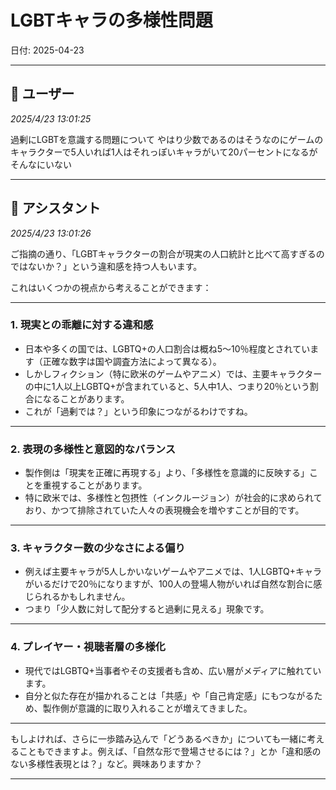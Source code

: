 # LGBTキャラの多様性問題

日付: 2025-04-23

---

## 👤 ユーザー
*2025/4/23 13:01:25*

過剰にLGBTを意識する問題について やはり少数であるのはそうなのにゲームのキャラクターで5人いれば1人はそれっぽいキャラがいて20パーセントになるがそんなにいない

---

## 🤖 アシスタント
*2025/4/23 13:01:26*

ご指摘の通り、「LGBTキャラクターの割合が現実の人口統計と比べて高すぎるのではないか？」という違和感を持つ人もいます。

これはいくつかの視点から考えることができます：

---

### 1. **現実との乖離に対する違和感**
- 日本や多くの国では、LGBTQ+の人口割合は概ね5〜10％程度とされています（正確な数字は国や調査方法によって異なる）。
- しかしフィクション（特に欧米のゲームやアニメ）では、主要キャラクターの中に1人以上LGBTQ+が含まれていると、5人中1人、つまり20％という割合になることがあります。
- これが「過剰では？」という印象につながるわけですね。

---

### 2. **表現の多様性と意図的なバランス**
- 製作側は「現実を正確に再現する」より、「多様性を意識的に反映する」ことを重視することがあります。
- 特に欧米では、多様性と包摂性（インクルージョン）が社会的に求められており、かつて排除されていた人々の表現機会を増やすことが目的です。

---

### 3. **キャラクター数の少なさによる偏り**
- 例えば主要キャラが5人しかいないゲームやアニメでは、1人LGBTQ+キャラがいるだけで20％になりますが、100人の登場人物がいれば自然な割合に感じられるかもしれません。
- つまり「少人数に対して配分すると過剰に見える」現象です。

---

### 4. **プレイヤー・視聴者層の多様化**
- 現代ではLGBTQ+当事者やその支援者も含め、広い層がメディアに触れています。
- 自分と似た存在が描かれることは「共感」や「自己肯定感」にもつながるため、製作側が意識的に取り入れることが増えてきました。

---

もしよければ、さらに一歩踏み込んで「どうあるべきか」についても一緒に考えることもできますよ。例えば、「自然な形で登場させるには？」とか「違和感のない多様性表現とは？」など。興味ありますか？

---
